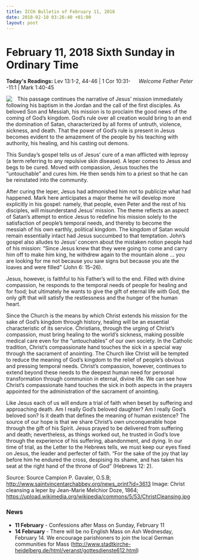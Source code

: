 ```yaml
---
title: ICCH Bulletin of February 11, 2018
date: 2018-02-10 03:26:40 +01:00
layout: post
---
```


# February 11, 2018 Sixth Sunday in Ordinary Time
<span style="float: right"><em>Welcome Father Peter</em></span>
**Today's Readings:** Lev 13:1-2, 44-46 | 1 Cor 10:31--11:1 | Mark 1:40-45


<img style="float: left; margin-right: 1em;" src="https://upload.wikimedia.org/wikipedia/commons/5/53/ChristCleansing.jpg">

This passage continues the narrative of Jesus’ mission immediately following his baptism in the Jordan and the call of the first disciples. As beloved Son and Messiah, his mission is to proclaim the good news of the coming of God’s kingdom. God’s rule over all creation would bring to an end the domination of Satan, characterized by all forms of untruth, violence, sickness, and death. That the power of God’s rule is present in Jesus becomes evident to the amazement of the people by his teaching with authority, his healing, and his casting out demons.

This Sunday’s gospel tells us of Jesus’ cure of a man afflicted with leprosy (a term referring to any repulsive skin disease). A leper comes to Jesus and begs to be cured. Moved with compassion, Jesus touches the “untouchable” and cures him. He then sends him to a priest so that he can be reinstated into the community.

After curing the leper, Jesus had admonished him not to publicize what had happened. Mark here anticipates a major theme he will develop more explicitly in his gospel: namely, that people, even Peter and the rest of his disciples, will misunderstand Jesus’ mission. The theme reflects an aspect of Satan’s attempt to entice Jesus to redefine his mission solely to the satisfaction of people’s temporal needs, and thereby to become the messiah of his own earthly, political kingdom. The kingdom of Satan would remain essentially intact had Jesus succumbed to that temptation. John’s gospel also alludes to Jesus’ concern about the mistaken notion people had of his mission: “Since Jesus knew that they were going to come and carry him off to make him king, he withdrew again to the mountain alone … you are looking for me not because you saw signs but because you ate the loaves and were filled” (John 6: 15–26).

Jesus, however, is faithful to his Father’s will to the end. Filled with divine compassion, he responds to the temporal needs of people for healing and for food; but ultimately he wants to give the gift of eternal life with God, the only gift that will satisfy the restlessness and the hunger of the human heart.

Since the Church is the means by which Christ extends his mission for the sake of God’s kingdom through history, healing will be an essential characteristic of its service. Christians, through the urging of Christ’s compassion, must bring healing to the world’s sickness, making possible medical care even for the “untouchables” of our own society. In the Catholic tradition, Christ’s compassionate hand touches the sick in a special way through the sacrament of anointing. The Church like Christ will be tempted to reduce the meaning of God’s kingdom to the relief of people’s obvious and pressing temporal needs. Christ’s compassion, however, continues to extend beyond these needs to the deepest human need for personal transformation through communion in eternal, divine life. We can see how Christ’s compassionate hand touches the sick in both aspects in the prayers appointed for the administration of the sacrament of anointing.

Like Jesus each of us will endure a trial of faith when beset by suffering and approaching death. Am I really God’s beloved daughter? Am I really God’s beloved son? Is it death that defines the meaning of human existence? The source of our hope is that we share Christ’s own unconquerable hope through the gift of his Spirit. Jesus prayed to be delivered from suffering and death; nevertheless, as things worked out, he trusted in God’s love through the experience of his suffering, abandonment, and dying. In our time of trial, as the Letter to the Hebrews tells, we must keep our eyes fixed on Jesus, the leader and perfecter of faith. “For the sake of the joy that lay before him he endured the cross, despising its shame, and has taken his seat at the right hand of the throne of God” (Hebrews 12: 2).

Source: Source Campion P. Gavaler, O.S.B; http://www.saintvincentarchabbey.org/news_print?id=3613
Image: Christ cleansing a leper by Jean-Marie Melchior Doze, 1864; https://upload.wikimedia.org/wikipedia/commons/5/53/ChristCleansing.jpg

### News 

* **11 February** - Confessions after Mass on Sunday, February 11
* **14 February** - There will be no English Mass on Ash Wednesday, February 14. We encourage parishioners to join the local German communities for Mass (http://www.stadtkirche-heidelberg.de/html/veranst/gottesdienste612.html)
